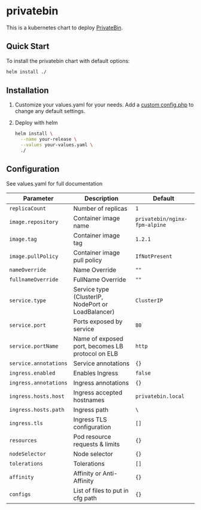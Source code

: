 # privatebin

This is a kubernetes chart to deploy [PrivateBin](https://github.com/PrivateBin/PrivateBin).

## Quick Start

To install the privatebin chart with default options:

```bash
helm install ./
```

## Installation

1. Customize your values.yaml for your needs. Add a [custom config.php](https://github.com/PrivateBin/PrivateBin/blob/master/cfg/conf.sample.php) to change any default settings.

1. Deploy with helm

    ```bash
    helm install \
      --name your-release \
      --values your-values.yaml \
      ./
    ```

## Configuration

See values.yaml for full documentation

|              Parameter      |                    Description                     |                     Default                      |
| --------------------------- | -------------------------------------------------- | ------------------------------------------------ |
| `replicaCount`              | Number of replicas                                 | `1`                                              |
| `image.repository`          | Container image name                               | `privatebin/nginx-fpm-alpine`                    |
| `image.tag`                 | Container image tag                                | `1.2.1`                                          |
| `image.pullPolicy`          | Container image pull policy                        | `IfNotPresent`                                   |
| `nameOverride`              | Name Override                                      | `""`                                             |
| `fullnameOverride`          | FullName Override                                  | `""`                                             |
| `service.type`              | Service type (ClusterIP, NodePort or LoadBalancer) | `ClusterIP`                                      |
| `service.port`              | Ports exposed by service                           | `80`                                             |
| `service.portName`          | Name of exposed port, becomes LB protocol on ELB   | `http`                                           |
| `service.annotations`       | Service annotations                                | `{}`                                             |
| `ingress.enabled`           | Enables Ingress                                    | `false`                                          |
| `ingress.annotations`       | Ingress annotations                                | `{}`                                             |
| `ingress.hosts.host`        | Ingress accepted hostnames                         | `privatebin.local`                               |
| `ingress.hosts.path`        | Ingress path                                       | `\`                                              |
| `ingress.tls`               | Ingress TLS configuration                          | `[]`                                             |
| `resources`                 | Pod resource requests & limits                     | `{}`                                             |
| `nodeSelector`              | Node selector                                      | `{}`                                             |
| `tolerations`               | Tolerations                                        | `[]`                                             |
| `affinity`                  | Affinity or Anti-Affinity                          | `{}`                                             |
| `configs`                   | List of files to put in cfg path                   | `{}`                                             |
